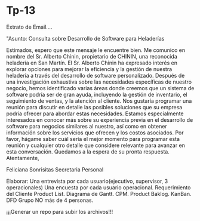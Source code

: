# Tp-13

Extrato de Email....

"Asunto: Consulta sobre Desarrollo de Software para Heladerías

Estimados, espero que este mensaje le encuentre bien. Me comunico en nombre del Sr. Alberto Chinin, propietario de CHININ, una reconocida heladería en San Martín.
El Sr. Alberto Chinin ha expresado interés en explorar opciones para mejorar la eficiencia y la gestión de nuestra heladería a través del desarrollo de software personalizado. Después de una investigación exhaustiva sobre las necesidades específicas de nuestro negocio, hemos identificado varias áreas donde creemos que un sistema de software podría ser de gran ayuda, incluyendo la gestión de inventario, el seguimiento de ventas, y la atención al cliente.
Nos gustaría programar una reunión para discutir en detalle las posibles soluciones que su empresa podría ofrecer para abordar estas necesidades. Estamos especialmente interesados en conocer más sobre su experiencia previa en el desarrollo de software para negocios similares al nuestro, así como en obtener información sobre los servicios que ofrecen y los costos asociados.
Por favor, hágame saber cuál sería el mejor momento para programar esta reunión y cualquier otro detalle que considere relevante para avanzar en esta conversación.
Quedamos a la espera de su pronta respuesta.
Atentamente,

Feliciana Sonrisitas
Secretaria Personal
  

Elaborar:
Una entrevista por cada usuario(ejecutivo, supervisor, 3 operacionales)
Una encuesta por cada usuario operacional.
Requerimiento del Cliente
Product List.
Diagrama de Gantt.
CPM.
Product Baklog.
KanBan.
DFD
Grupo NO más de 4 personas.

¡¡¡Generar un repo para subir los archivos!!!

